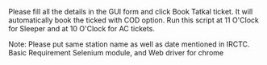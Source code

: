 Please fill all the details in the GUI form and click Book Tatkal ticket. It will automatically book the ticked with COD option.
Run this script at 11 O'Clock for Sleeper and at 10 O'Clock for AC tickets.

Note: Please put same station name as well as date mentioned in IRCTC.
Basic Requirement Selenium module, and Web driver for chrome